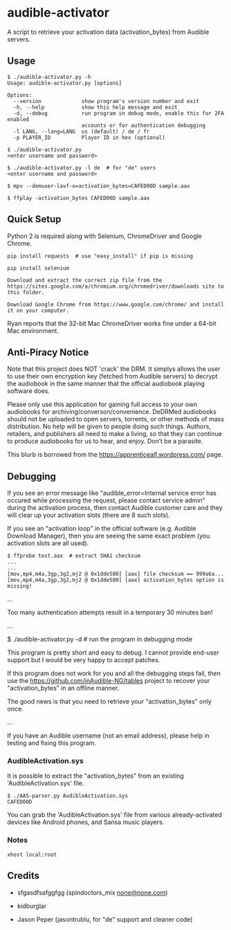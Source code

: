 # audible-activator

A script to retrieve your activation data (activation_bytes) from Audible
servers.

## Usage

```
$ ./audible-activator.py -h
Usage: audible-activator.py [options]

Options:
  --version             show program's version number and exit
  -h, --help            show this help message and exit
  -d, --debug           run program in debug mode, enable this for 2FA enabled
                        accounts or for authentication debugging
  -l LANG, --lang=LANG  us (default) / de / fr
  -p PLAYER_ID          Player ID in hex (optional)

$ ./audible-activator.py
<enter username and password>

$ ./audible-activator.py -l de  # for "de" users
<enter username and password>

$ mpv --demuxer-lavf-o=activation_bytes=CAFED00D sample.aax

$ ffplay -activation_bytes CAFED00D sample.aax
```

## Quick Setup

Python 2 is required along with Selenium, ChromeDriver and Google Chrome.

```
pip install requests  # use "easy_install" if pip is missing

pip install selenium

Download and extract the correct zip file from the https://sites.google.com/a/chromium.org/chromedriver/downloads site to this folder.

Download Google Chrome from https://www.google.com/chrome/ and install it on your computer.

```

Ryan reports that the 32-bit Mac ChromeDriver works fine under a 64-bit Mac
environment.

## Anti-Piracy Notice

Note that this project does NOT 'crack' the DRM. It simplys allows the user to
use their own encryption key (fetched from Audible servers) to decrypt the
audiobook in the same manner that the official audiobook playing software does.

Please only use this application for gaining full access to your own audiobooks
for archiving/converson/convenience. DeDRMed audiobooks should not be uploaded
to open servers, torrents, or other methods of mass distribution. No help will
be given to people doing such things. Authors, retailers, and publishers all
need to make a living, so that they can continue to produce audiobooks for us to
hear, and enjoy. Don’t be a parasite.

This blurb is borrowed from the https://apprenticealf.wordpress.com/ page.

## Debugging

If you see an error message like "audible_error=Internal service error has
occured while processing the request, please contact service admin" during the
activation process, then contact Audible customer care and they will clear up
your activation slots (there are 8 such slots).

If you see an "activation loop" in the official software (e.g. Audible Download
Manager), then you are seeing the same exact problem (you activation slots are
all used).

```
$ ffprobe test.aax  # extract SHA1 checksum
...
...
[mov,mp4,m4a,3gp,3g2,mj2 @ 0x1dde580] [aax] file checksum == 999a6a...
[mov,mp4,m4a,3gp,3g2,mj2 @ 0x1dde580] [aax] activation_bytes option is missing!
```

...

Too many authentication attempts result in a temporary 30 minutes ban!

...

$ ./audible-activator.py -d  # run the program in debugging mode

This program is pretty short and easy to debug. I cannot provide end-user
support but I would be very happy to accept patches.

If this program does not work for you and all the debugging steps fail, then
use the https://github.com/inAudible-NG/tables project to recover your
"activation_bytes" in an offline manner.

The good news is that you need to retrieve your "activation_bytes" only once.

...

If you have an Audible username (not an email address), please help in testing
and fixing this program.

### AudibleActivation.sys

It is possible to extract the "activation_bytes" from an existing
'AudibleActivation.sys' file.

```
$ ./AAS-parser.py AudibleActivation.sys
CAFED00D
```

You can grab the 'AudibleActivation.sys' file from various already-activated
devices like Android phones, and Sansa music players.

### Notes

``xhost local:root``


## Credits

* sfgasdfsafggfgg (spindoctors_mix <none@none.com>)

* kidburglar

* Jason Peper (jasontrublu, for "de" support and cleaner code)

